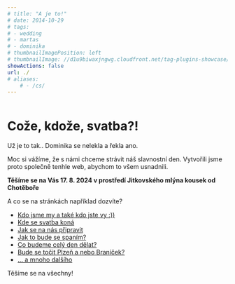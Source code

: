 ```yaml
---
# title: "A je to!"
# date: 2014-10-29
# tags:
# - wedding
# - martas
# - dominika
# thumbnailImagePosition: left
# thumbnailImage: //d1u9biwaxjngwg.cloudfront.net/tag-plugins-showcase/car-6-140.jpg
showActions: false
url: ./
# aliases:
    # - /cs/
---
```


<!-- {{< toc >}} -->

<!-- <br/> -->
<p style="margin: 0px; line-height: 0px"> &nbsp; </p>

# Cože, kdože, svatba?!

Už je to tak.. Dominika se nelekla a řekla ano.

Moc si vážíme, že s námi chceme strávit náš slavnostní den. Vytvořili jsme proto společně tenhle web, abychom to všem usnadnili.

**Těšíme se na Vás 17. 8. 2024 v prostředí Jitkovského mlýna kousek od Chotěboře**

A co se na stránkách například dozvíte? 
* [Kdo jsme my a také kdo jste vy :))](about-us/#who-are-you)
* [Kde se svatba koná](info/#location)
* [Jak se na nás připravit](info/#how-to-get-ready)
* [Jak to bude se spaním?](info/#accomodation)
* [Co budeme celý den dělat?](info/#the-day)
* [Bude se točit Plzeň a nebo Braníček?](info/#menu-and-beverages)
* [... a mnoho dalšího](info/#organisation)

Těšíme se na všechny!

<p style="margin: 0px; "> &nbsp; </p>
